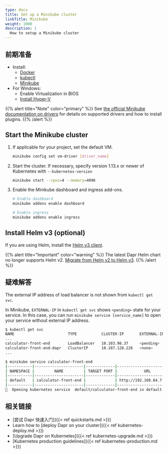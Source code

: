 ```yaml
---
type: docs
title: Set up a Minikube cluster
linkTitle: Minikube
weight: 1000
description: |
  How to setup a Minikube cluster
---
```


## 前期准备

- Install:
  - [Docker](https://docs.docker.com/install/)
  - [kubectl](https://kubernetes.io/docs/tasks/tools/)
  - [Minikube](https://minikube.sigs.k8s.io/docs/start/)
- For Windows:
  - Enable Virtualization in BIOS
  - [Install Hyper-V](https://docs.microsoft.com/virtualization/hyper-v-on-windows/quick-start/enable-hyper-v)

{{% alert title="Note" color="primary" %}}
See [the official Minikube documentation on drivers](https://minikube.sigs.k8s.io/docs/reference/drivers/) for details on supported drivers and how to install plugins.
{{% /alert %}}

## Start the Minikube cluster

1. If applicable for your project, set the default VM.

   ```bash
   minikube config set vm-driver [driver_name]
   ```

2. Start the cluster. If necessary, specify version 1.13.x or newer of Kubernetes with `--kubernetes-version`

   ```bash
   minikube start --cpus=4 --memory=4096
   ```

3. Enable the Minikube dashboard and ingress add-ons.

   ```bash
   # Enable dashboard
   minikube addons enable dashboard

   # Enable ingress
   minikube addons enable ingress
   ```

## Install Helm v3 (optional)

If you are using Helm, install the [Helm v3 client](https://helm.sh/docs/intro/install/).

{{% alert title="Important" color="warning" %}}
The latest Dapr Helm chart no longer supports Helm v2. [Migrate from Helm v2 to Helm v3](https://helm.sh/blog/migrate-from-helm-v2-to-helm-v3/).
{{% /alert %}}

## 疑难解答

The external IP address of load balancer is not shown from `kubectl get svc`.

In Minikube, `EXTERNAL-IP` in `kubectl get svc` shows `<pending>` state for your service. In this case, you can run `minikube service [service_name]` to open your service without external IP address.

```bash
$ kubectl get svc
NAME                        TYPE           CLUSTER-IP       EXTERNAL-IP   PORT(S)            AGE
...
calculator-front-end        LoadBalancer   10.103.98.37     <pending>     80:30534/TCP       25h
calculator-front-end-dapr   ClusterIP      10.107.128.226   <none>        80/TCP,50001/TCP   25h
...

$ minikube service calculator-front-end
|-----------|----------------------|-------------|---------------------------|
| NAMESPACE |         NAME         | TARGET PORT |            URL            |
|-----------|----------------------|-------------|---------------------------|
| default   | calculator-front-end |             | http://192.168.64.7:30534 |
|-----------|----------------------|-------------|---------------------------|
🎉  Opening kubernetes service  default/calculator-front-end in default browser...
```

## 相关链接

- [尝试 Dapr 快速入门]({{< ref quickstarts.md >}})
- Learn how to [deploy Dapr on your cluster]({{< ref kubernetes-deploy.md >}})
- [Upgrade Dapr on Kubernetes]({{< ref kubernetes-upgrade.md >}})
- [Kubernetes production guidelines]({{< ref kubernetes-production.md >}})
